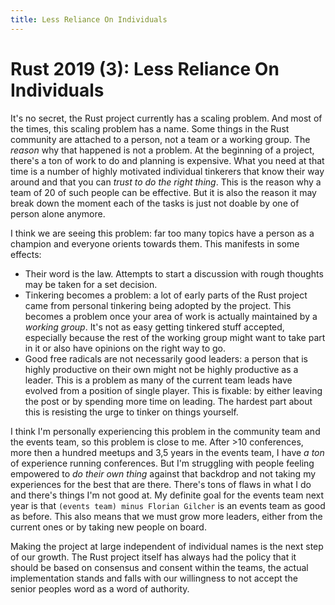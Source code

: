 ```yaml
---
title: Less Reliance On Individuals
---
```


# Rust 2019 (3): Less Reliance On Individuals

It's no secret, the Rust project currently has a scaling problem. 
And most of the times, this scaling problem has a name. Some things in the Rust community are attached to a person, not a team or a working group. The _reason_ why that happened is not a problem. At the beginning of a project, there's a ton of work to do and planning is expensive. What you need at that time is a number of highly motivated individual tinkerers that know their way around and that you can _trust to do the right thing_. This is the reason why a team of 20 of such people can be effective. But it is also the reason it may break down the moment each of the tasks is just not doable by one of  person alone anymore.

I think we are seeing this problem: far too many topics have a person as a champion and everyone orients towards them. This manifests in some effects:

* Their word is the law. Attempts to start a discussion with rough thoughts may be taken for a set decision.
* Tinkering becomes a problem: a lot of early parts of the Rust project came from personal tinkering being adopted by the project. This becomes a problem once your area of work is actually maintained by a _working group_. It's not as easy getting tinkered stuff accepted, especially because the rest of the working group might want to take part in it or also have opinions on the right way to go.
* Good free radicals are not necessarily good leaders: a person that is highly productive on their own might not be highly productive as a leader. This is a problem as many of the current team leads have evolved from a position of single player. This is fixable: by either leaving the post or by spending more time on leading. The hardest part about this is resisting the urge to tinker on things yourself.

I think I'm personally experiencing this problem in the community team and the events team, so this problem is close to me. After >10 conferences, more then a hundred meetups and 3,5 years in the events team, I have _a ton_ of experience running conferences. But I'm struggling with people feeling empowered to _do their own thing_ against that backdrop and not taking my experiences for the best that are there. There's tons of flaws in what I do and there's things I'm not good at. My definite goal for the events team next year is that `(events team) minus Florian Gilcher` is an events team as good as before. This also means that we must grow more leaders, either from the current ones or by taking new people on board.

Making the project at large independent of individual names is the next step of our growth. The Rust project itself has always had the policy that it should be based on consensus and consent within the teams, the actual implementation stands and falls with our willingness to not accept the senior peoples word as a word of authority.